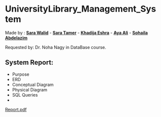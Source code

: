 # UniversityLibrary_Management_System

Made by : [**Sara Walid**](https://github.com/sarawalid99) - [**Sara Tamer**](https://github.com/SaraTamer) - [**Khadija Eshra**](https://github.com/KhadijaEshra) - [**Aya Ali**](https://github.com/AyaA1i) - [**Sohaila Abdelazim**](https://github.com/SohailaAbdelazim)

Requested by:  Dr. Noha Nagy in DataBase course.

System Report: 
----------------------
- Purpose
- ERD
- Conceptual Diagram
- Physical Diagram
- SQL Queries
- 
[Report.pdf](https://github.com/sarawalid99/UniversityLibrary_Management_System/files/11800341/Report.pdf)

